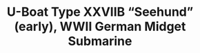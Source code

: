 ---
layout: product
title: "U-Boat Type XXVIIB “Seehund” (early), WWII German Midget Submarine"
price: "TBA" 
desc: "Maketa"
img_path: "/assets/img/ICM S.006.webp"
brand: "N/A"
available: false
special_offer: false
new: false
soon: false
cat: "010000"
subcat: "013600"
subsubcat: "0N/A"
sifra: "ICM S.006"
popular: false
spec: false
---